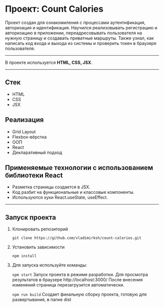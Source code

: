 # Проект: Count Calories

Проект создан для ознакомиления c процессами аутентификация, авторизация и идентификация.
Научился реализовывать регистрацию и авторизацию в приложении, переадресовывать пользователя на нужную страницу и создавать приватные маршруты. Также узнал, как написать код входа и выхода из системы и проверить токен в браузере пользователя.

____
В проекте используется **HTML, CSS, JSX**.

___
## Стек
+ HTML
+ CSS
+ JSX


## Реализация
+ Grid Layout
+ Flexbox-вёрстка
+ ООП
+ React
+ Декларативный подход


## Применяемые технологии с использованием библиотеки React
+ Разметка страницы создается в JSX.
+ Код разбит на функциональные и классовые компоненты.
+ Используются хуки React.useState, useEffect.

___

## Запуск проекта ##

1. Клонировать репозиторий

    ```git clone https://github.com/vladimirksh/count-calories.git```

2. Установить зависимости

    ```npm install```

3. Для запуска используйте команды:

    ```npm start```
  Запуск проекта в режиме разработки. Для просмотра результатов в браузере http://localhost:3000/ После внесения изменений страница перезагрузится автоматически.

    ```npm run build```
  Создает финальную сборку проекта, готовую для развертывания, в папке dist